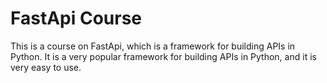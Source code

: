 # FastApi Course

This is a course on FastApi, which is a framework for building APIs in Python. It is a very popular framework for building APIs in Python, and it is very easy to use.